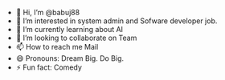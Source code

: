 - 👋 Hi, I’m @babuj88
- 👀 I’m interested in system admin and Sofware developer job.
- 🌱 I’m currently learning about AI
- 💞️ I’m looking to collaborate on Team
- 📫 How to reach me Mail
- 😄 Pronouns: Dream Big. Do Big.
- ⚡ Fun fact: Comedy

<!---
babuj88/babuj88 is a ✨ special ✨ repository because its `README.md` (this file) appears on your GitHub profile.
You can click the Preview link to take a look at your changes.
--->
